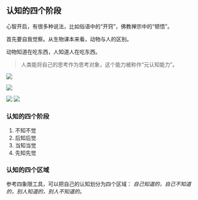 ## 认知的四个阶段

心智开启，有很多种说法，比如俗语中的“开窍”，佛教禅宗中的“顿悟”。

首先要自我觉察。从生物课本来看，动物与人的区别。

动物知道在吃东西，人知道人在吃东西。

> 人类能将自己的思考作为思考对象，这个能力被称作“元认知能力”。

![](http://p4hi9syd4.bkt.clouddn.com/2018-04-12-024943.jpg)

![](http://p4hi9syd4.bkt.clouddn.com/2018-04-12-024948.jpg)

![](http://p4hi9syd4.bkt.clouddn.com/2018-04-12-024951.jpg)
![](http://p4hi9syd4.bkt.clouddn.com/2018-04-12-024954.jpg)

### **认知的四个阶段**

1. 不知不觉
2. 后知后觉
3. 当知当觉
4. 先知先觉

### **认知的四个区域**

参考四象限工具，可以把自己的认知划分为四个区域：
*自己知道的，自己不知道的，别人知道的，别人不知道的。*


